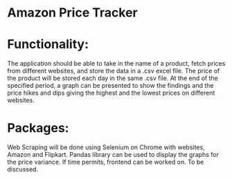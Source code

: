 # Amazon Price Tracker

# Functionality:

The application should be able to take in the name of a product, fetch prices from different websites, and store the data in a .csv excel file.
The price of the product will be stored each day in the same .csv file.
At the end of the specified period, a graph can be presented to show the findings and the price hikes and dips giving the highest and the lowest prices on different websites.

# Packages:

Web Scraping will be done using Selenium on Chrome with websites, Amazon and Flipkart.
Pandas library can be used to display the graphs for the price variance.
If time permits, frontend can be worked on. To be discussed.
